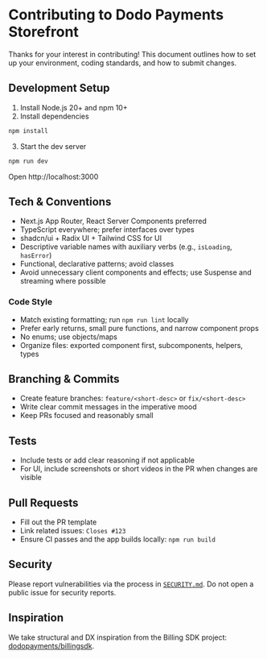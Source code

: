 # Contributing to Dodo Payments Storefront

Thanks for your interest in contributing! This document outlines how to set up your environment, coding standards, and how to submit changes.

## Development Setup

1. Install Node.js 20+ and npm 10+
2. Install dependencies

```bash
npm install
```

3. Start the dev server

```bash
npm run dev
```

Open http://localhost:3000

## Tech & Conventions

- Next.js App Router, React Server Components preferred
- TypeScript everywhere; prefer interfaces over types
- shadcn/ui + Radix UI + Tailwind CSS for UI
- Descriptive variable names with auxiliary verbs (e.g., `isLoading`, `hasError`)
- Functional, declarative patterns; avoid classes
- Avoid unnecessary client components and effects; use Suspense and streaming where possible

### Code Style

- Match existing formatting; run `npm run lint` locally
- Prefer early returns, small pure functions, and narrow component props
- No enums; use objects/maps
- Organize files: exported component first, subcomponents, helpers, types

## Branching & Commits

- Create feature branches: `feature/<short-desc>` or `fix/<short-desc>`
- Write clear commit messages in the imperative mood
- Keep PRs focused and reasonably small

## Tests

- Include tests or add clear reasoning if not applicable
- For UI, include screenshots or short videos in the PR when changes are visible

## Pull Requests

- Fill out the PR template
- Link related issues: `Closes #123`
- Ensure CI passes and the app builds locally: `npm run build`

## Security

Please report vulnerabilities via the process in [`SECURITY.md`](SECURITY.md). Do not open a public issue for security reports.

## Inspiration

We take structural and DX inspiration from the Billing SDK project: [dodopayments/billingsdk](https://github.com/dodopayments/billingsdk).


